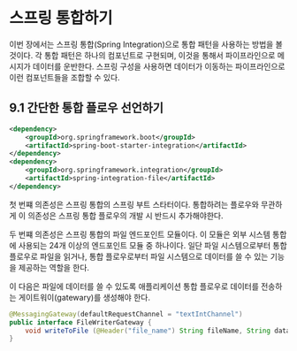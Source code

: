 # 스프링 통합하기

이번 장에서는 스프링 통합(Spring Integration)으로 통합 패턴을 사용하는 방법을 볼 것이다. 각 통합 패턴은 하나의 컴포넌트로 구현되며,
이것을 통해서 파이프라인으로 메시지가 데이터를 운반한다. 스프링 구성을 사용하면 데이터가 이동하는 파이프라인으로 이런 컴포넌트들을 조합할 수 있다.


## 9.1 간단한 통합 플로우 선언하기
```xml
<dependency>
    <groupId>org.springframework.boot</groupId>
    <artifactId>spring-boot-starter-integration</artifactId>
</dependency>
<dependency>
    <groupId>org.springframework.integration</groupId>
    <artifactId>spring-integration-file</artifactId>
</dependency>
```

첫 번쨰 의존성은 스프링 통합의 스프링 부트 스타터이다. 통합하려는 플로우와 무관하게 이 의존성은 스프링 통합 플로우의 개발 시 반드시 추가해야한다. 

두 번쨰 의존성은 스프링 통합의 파일 엔드포인트 모듈이다. 이 모듈은 외부 시스템 통합에 사용되는 24개 이상의 엔드포인트 모듈 중 하나이다. 일단 파일 시스템으로부터
통합 플로우로 파일을 읽거나, 통합 플로우로부터 파일 시스템으로 데이터를 쓸 수 있는 기능을 제공하는 역할을 한다.

이 다음은 파일에 데이터를 쓸 수 있도록 애플리케이션 통합 플로우로 데이터를 전송하는 게이트워이(gatewary)를 생성해야 한다.


```java
@MessagingGateway(defaultRequestChannel = "textIntChannel")
public interface FileWriterGateway {
    void writeToFile (@Header("file_name") String fileName, String data);
}
```